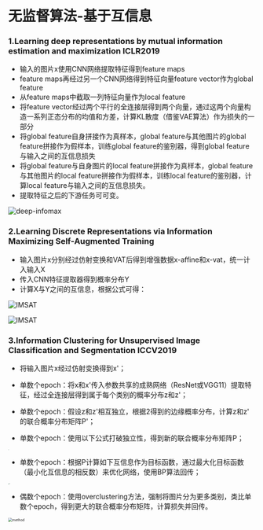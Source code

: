 # 无监督算法-基于互信息

### 1.Learning deep representations by mutual information estimation and maximization ICLR2019

- 输入的图片x使用CNN网络提取特征得到feature maps
- feature maps再经过另一个CNN网络得到特征向量feature vector作为global feature
- 从feature maps中截取一列特征向量作为local feature
- 将feature vector经过两个平行的全连接层得到两个向量，通过这两个向量构造一系列正态分布的均值和方差，计算KL散度（借鉴VAE算法）作为损失的一部分
- 将global feature自身拼接作为真样本，global feature与其他图片的global feature拼接作为假样本，训练global feature的鉴别器，得到global feature与输入之间的互信息损失
- 将global feature与自身图片的local feature拼接作为真样本，global feature与其他图片的local feature拼接作为假样本，训练local feature的鉴别器，计算local feature与输入之间的互信息损失。
- 提取特征之后的下游任务可可变。

![deep-infomax](http://mengxiangjie12138-images.oss-cn-beijing.aliyuncs.com/Deep-infoMax-method.png)

### 2.Learning Discrete Representations via Information Maximizing Self-Augmented Training

- 输入图片x分别经过仿射变换和VAT后得到增强数据x-affine和x-vat，统一计入输入X
- 传入CNN特征提取器得到概率分布Y
- 计算X与Y之间的互信息，根据公式可得：

![IMSAT](http://mengxiangjie12138-images.oss-cn-beijing.aliyuncs.com/IMSAT-f.png)

![IMSAT](http://mengxiangjie12138-images.oss-cn-beijing.aliyuncs.com/IMSAT-method.png)

### 3.Information Clustering for Unsupervised Image Classification and Segmentation  ICCV2019

- 将输入图片x经过仿射变换得到x'；

- 单数个epoch：将x和​x'传入参数共享的成熟网络（ResNet或VGG11）提取特征，经过全连接层得到属于每个类别的概率分布z​和​z'​；

- 单数个epoch：假设z​和​z'​相互独立，根据2得到的边缘概率分布，计算z和z'​的联合概率分布矩阵​P'​；

- 单数个epoch：使用以下公式打破独立性，得到新的联合概率分布矩阵P​；

<img src="https://mengxiangjie12138-images.oss-cn-beijing.aliyuncs.com/IIC-1.png" alt="IIC1" style="zoom:5%;" />

- 单数个epoch：根据P​计算如下互信息作为目标函数，通过最大化目标函数（最小化互信息的相反数）来优化网络，使用BP算法回传；

<img src="https://mengxiangjie12138-images.oss-cn-beijing.aliyuncs.com/IIC-2.png" alt="IIC2" style="zoom:10%;" />

- 偶数个epoch：使用overclustering方法，强制将图片分为更多类别，类比单数个epoch，得到更大的联合概率分布矩阵，计算损失并回传。

 <img src="http://mengxiangjie12138-images.oss-cn-beijing.aliyuncs.com/IIC-method.png" alt="method" style="zoom:50%;" />



















